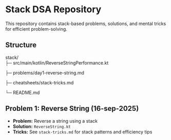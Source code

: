 # Stack DSA Repository

This repository contains stack-based problems, solutions, and mental tricks for efficient problem-solving.

## Structure

stack/  
├─ src/main/kotlin/ReverseStringPerformance.kt

├─ problems/day1-reverse-string.md

├─ cheatsheets/stack-tricks.md

└─ README.md


## Problem 1: Reverse String (16-sep-2025)
- **Problem:** Reverse a string using a stack
- **Solution:** `ReverseString.kt`
- **Tricks:** See `stack-tricks.md` for stack patterns and efficiency tips
